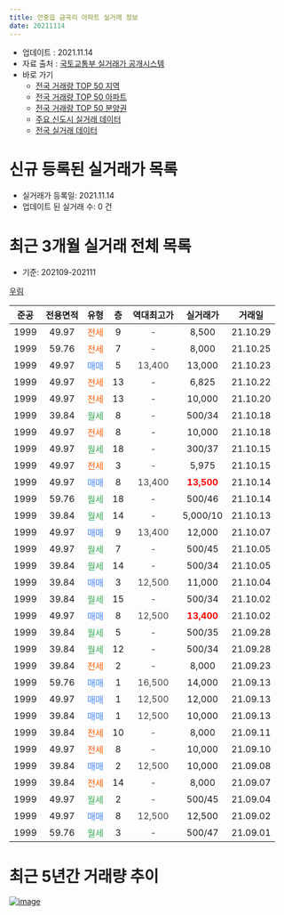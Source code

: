 ```yaml
---
title: 안중읍 금곡리 아파트 실거래 정보
date: 20211114
---
```


* 업데이트 : 2021.11.14
* 자료 출처 : [국토교통부 실거래가 공개시스템](http://rt.molit.go.kr)
* 바로 가기
    * [전국 거래량 TOP 50 지역](https://apt-info.github.io/apt-trade-info/tr)
    * [전국 거래량 TOP 50 아파트](https://apt-info.github.io/apt-trade-info/ta)
    * [전국 거래량 TOP 50 분양권](https://apt-info.github.io/apt-trade-info/tb)
    * [주요 신도시 실거래 데이터](https://apt-info.github.io/apt-trade-info/newtown)
    * [전국 실거래 데이터](https://apt-info.github.io/apt-trade-info/all)



<script async src="https://pagead2.googlesyndication.com/pagead/js/adsbygoogle.js"></script>
<!-- 기본광고 -->
<ins class="adsbygoogle"
     style="display:block"
     data-ad-client="ca-pub-1142216861245946"
     data-ad-slot="4805727019"
     data-ad-format="auto"
     data-full-width-responsive="true"></ins>
<script>
     (adsbygoogle = window.adsbygoogle || []).push({});
</script>


# 신규 등록된 실거래가 목록

* 실거래가 등록일: 2021.11.14
* 업데이트 된 실거래 수: 0 건




<script async src="https://pagead2.googlesyndication.com/pagead/js/adsbygoogle.js"></script>
<!-- 기본광고 -->
<ins class="adsbygoogle"
     style="display:block"
     data-ad-client="ca-pub-1142216861245946"
     data-ad-slot="4805727019"
     data-ad-format="auto"
     data-full-width-responsive="true"></ins>
<script>
     (adsbygoogle = window.adsbygoogle || []).push({});
</script>


# 최근 3개월 실거래 전체 목록
* 기준: 202109-202111


[우림](https://search.naver.com/search.naver?query=%EC%9A%B0%EB%A6%BC)

|준공|전용면적|유형|층|역대최고가|실거래가|거래일|
|:---:|:---:|:---:|:---:|:---:|:---:|:---:|
|1999|49.97|<span style="color:#FF5A00">전세</span>|9|<span style="color:#444444">-</span>|8,500|21.10.29|
|1999|59.76|<span style="color:#FF5A00">전세</span>|7|<span style="color:#444444">-</span>|8,000|21.10.25|
|1999|49.97|<span style="color:#4285F3">매매</span>|5|<span style="color:#444444">13,400</span>|13,000|21.10.23|
|1999|49.97|<span style="color:#FF5A00">전세</span>|13|<span style="color:#444444">-</span>|6,825|21.10.22|
|1999|49.97|<span style="color:#FF5A00">전세</span>|13|<span style="color:#444444">-</span>|10,000|21.10.20|
|1999|39.84|<span style="color:#34A853">월세</span>|8|<span style="color:#444444">-</span>|500/34|21.10.18|
|1999|49.97|<span style="color:#FF5A00">전세</span>|8|<span style="color:#444444">-</span>|10,000|21.10.18|
|1999|49.97|<span style="color:#34A853">월세</span>|18|<span style="color:#444444">-</span>|300/37|21.10.15|
|1999|49.97|<span style="color:#FF5A00">전세</span>|3|<span style="color:#444444">-</span>|5,975|21.10.15|
|1999|49.97|<span style="color:#4285F3">매매</span>|8|<span style="color:#444444">13,400</span>|<b><span style="color:#FF0000">13,500</span></b>|21.10.14|
|1999|59.76|<span style="color:#34A853">월세</span>|18|<span style="color:#444444">-</span>|500/46|21.10.14|
|1999|39.84|<span style="color:#34A853">월세</span>|14|<span style="color:#444444">-</span>|5,000/10|21.10.13|
|1999|49.97|<span style="color:#4285F3">매매</span>|9|<span style="color:#444444">13,400</span>|12,000|21.10.07|
|1999|49.97|<span style="color:#34A853">월세</span>|7|<span style="color:#444444">-</span>|500/45|21.10.05|
|1999|39.84|<span style="color:#34A853">월세</span>|14|<span style="color:#444444">-</span>|500/34|21.10.05|
|1999|39.84|<span style="color:#4285F3">매매</span>|3|<span style="color:#444444">12,500</span>|11,000|21.10.04|
|1999|39.84|<span style="color:#34A853">월세</span>|15|<span style="color:#444444">-</span>|500/34|21.10.02|
|1999|49.97|<span style="color:#4285F3">매매</span>|8|<span style="color:#444444">12,500</span>|<b><span style="color:#FF0000">13,400</span></b>|21.10.02|
|1999|39.84|<span style="color:#34A853">월세</span>|5|<span style="color:#444444">-</span>|500/35|21.09.28|
|1999|39.84|<span style="color:#34A853">월세</span>|12|<span style="color:#444444">-</span>|500/34|21.09.28|
|1999|39.84|<span style="color:#FF5A00">전세</span>|2|<span style="color:#444444">-</span>|8,000|21.09.23|
|1999|59.76|<span style="color:#4285F3">매매</span>|1|<span style="color:#444444">16,500</span>|14,000|21.09.13|
|1999|49.97|<span style="color:#4285F3">매매</span>|1|<span style="color:#444444">12,500</span>|12,000|21.09.13|
|1999|39.84|<span style="color:#4285F3">매매</span>|1|<span style="color:#444444">12,500</span>|10,000|21.09.13|
|1999|39.84|<span style="color:#FF5A00">전세</span>|10|<span style="color:#444444">-</span>|8,000|21.09.11|
|1999|49.97|<span style="color:#FF5A00">전세</span>|8|<span style="color:#444444">-</span>|10,000|21.09.10|
|1999|39.84|<span style="color:#4285F3">매매</span>|2|<span style="color:#444444">12,500</span>|10,000|21.09.08|
|1999|39.84|<span style="color:#FF5A00">전세</span>|14|<span style="color:#444444">-</span>|8,000|21.09.07|
|1999|49.97|<span style="color:#34A853">월세</span>|2|<span style="color:#444444">-</span>|500/45|21.09.04|
|1999|49.97|<span style="color:#4285F3">매매</span>|8|<span style="color:#444444">12,500</span>|12,500|21.09.02|
|1999|59.76|<span style="color:#34A853">월세</span>|3|<span style="color:#444444">-</span>|500/47|21.09.01|



<script async src="https://pagead2.googlesyndication.com/pagead/js/adsbygoogle.js"></script>
<!-- 기본광고 -->
<ins class="adsbygoogle"
     style="display:block"
     data-ad-client="ca-pub-1142216861245946"
     data-ad-slot="4805727019"
     data-ad-format="auto"
     data-full-width-responsive="true"></ins>
<script>
     (adsbygoogle = window.adsbygoogle || []).push({});
</script>


# 최근 5년간 거래량 추이


<div style="width:100%;">
    <canvas id="deal_progress" height="200"></canvas>
</div>

<script>
new Chart(document.getElementById("deal_progress"), {
    type: 'line',
    data: {
        labels: ['16.01','16.02','16.03','16.04','16.05','16.06','16.07','16.08','16.09','16.10','16.11','16.12','17.01','17.02','17.03','17.04','17.05','17.06','17.07','17.08','17.09','17.10','17.11','17.12','18.01','18.02','18.03','18.04','18.05','18.06','18.07','18.08','18.09','18.10','18.11','18.12','19.01','19.02','19.03','19.04','19.05','19.06','19.07','19.08','19.09','19.10','19.11','19.12','20.01','20.02','20.03','20.04','20.05','20.06','20.07','20.08','20.09','20.10','20.11','20.12','21.01','21.02','21.03','21.04','21.05','21.06','21.07','21.08','21.09','21.10'],
        datasets: [{
            label: '매매/분양권',
            data: [1,2,4,8,5,6,6,5,5,4,8,2,2,2,5,6,2,4,3,3,3,4,3,12,34,4,15,6,2,6,4,13,4,3,4,1,5,1,3,8,3,3,4,3,2,6,0,6,0,3,6,5,3,5,4,1,4,2,2,3,11,7,7,13,26,20,20,13,5,5],
            borderColor: "rgba(66, 133, 243, 1)",
            backgroundColor: "rgba(66, 133, 243, 0.05)",
            borderWidth: 1,
            pointRadius: 0,
            fill: false,
            lineTension: 0
        },{
            label: '전/월세',
            data: [6,11,9,10,9,15,6,9,8,4,8,7,8,14,9,9,7,12,7,1,6,6,8,5,4,7,6,6,4,5,1,4,7,4,3,4,3,4,10,10,7,5,1,6,5,6,5,9,5,4,5,5,6,5,3,6,7,16,5,5,2,3,4,4,9,9,3,10,8,13],
            borderColor: "rgba(255, 90, 0, 1)",
            backgroundColor: "rgba(255, 90, 0, 0.05)",
            borderWidth: 1,
            pointRadius: 0,
            fill: false,
            lineTension: 0
        },{
            label: '합계',
            data: [7,13,13,18,14,21,12,14,13,8,16,9,10,16,14,15,9,16,10,4,9,10,11,17,38,11,21,12,6,11,5,17,11,7,7,5,8,5,13,18,10,8,5,9,7,12,5,15,5,7,11,10,9,10,7,7,11,18,7,8,13,10,11,17,35,29,23,23,13,18],
            borderColor: "rgba(0, 0, 0, 1)",
            backgroundColor: "rgba(0, 0, 0, 0.03)",
            borderWidth: 0.1,
            pointRadius: 0,
            fill: true,
            lineTension: 0
        }
        ]
    },
    options: {
        responsive: true,
        title: {
            display: false
        },
        tooltips: {
            mode: 'index',
            intersect: false
        },
        hover: {
            mode: 'nearest',
            intersect: true
        },
        scales: {
            xAxes: [{
                display: true,
                scaleLabel: {
                    display: true,
                    labelString: '년/월'
                }
            }],
            yAxes: [{
                display: true,
                ticks: {
                    suggestedMin: 0,
                },
                scaleLabel: {
                    display: true,
                    labelString: '실거래 수'
                }
            }]
        }
    }
});

</script>


[![image](https://apt-info.github.io/images/2020-01-03-apt-trade-info/1024x500.png)](https://play.google.com/store/apps/details?id=com.aptinfo.apttradeinfo)

